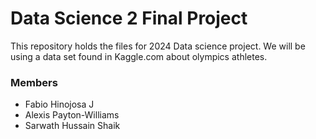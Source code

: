 # Data Science 2 Final Project

This repository holds the files for 2024 Data science project. We will be using a data set found in Kaggle.com about olympics athletes.

### Members

- Fabio Hinojosa J
- Alexis Payton-Williams
- Sarwath Hussain Shaik
